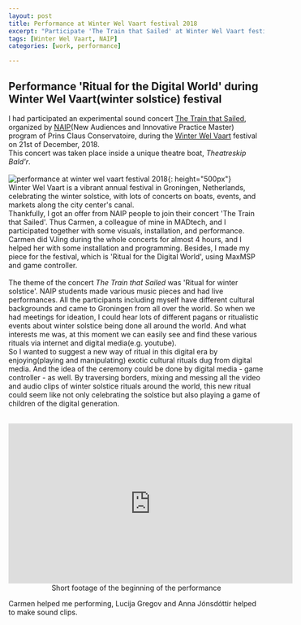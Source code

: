 ```yaml
---
layout: post
title: Performance at Winter Wel Vaart festival 2018
excerpt: "Participate 'The Train that Sailed' at Winter Wel Vaart festival 2018"
tags: [Winter Wel Vaart, NAIP]
categories: [work, performance]

---
```


## Performance 'Ritual for the Digital World' during Winter Wel Vaart(winter solstice) festival


I had participated an experimental sound concert [The Train that Sailed](https://www.facebook.com/events/2005759042834091/), organized by [NAIP](https://www.hanze.nl/eng/education/art/prince-claus-conservatoire/programmes/master-of-music/new-audiences-innovative-practice)(New Audiences and Innovative Practice Master) program of Prins Claus Conservatoire, during the [Winter Wel Vaart](https://www.winterwelvaart.nl/) festival on 21st of December, 2018.
<br>
This concert was taken place inside a unique theatre boat, *Theatreskip Bald'r*.
<br><br>
![performance at winter wel vaart festival 2018]({{site.url}}/img/winterwelvaart2018.jpg){: height="500px"}
<br>
Winter Wel Vaart is a vibrant annual festival in Groningen, Netherlands, celebrating the winter solstice, with lots of concerts on boats, events, and markets along the city center's canal.
<br>
Thankfully, I got an offer from NAIP people to join their concert 'The Train that Sailed'. Thus Carmen, a colleague of mine in MADtech, and I participated together with some visuals, installation, and performance. Carmen did VJing during the whole concerts for almost 4 hours, and I helped her with some installation and programming. Besides, I made my piece for the festival, which is 'Ritual for the Digital World', using MaxMSP and game controller.
<br><br>
The theme of the concert *The Train that Sailed* was 'Ritual for winter solstice'. NAIP students made various music pieces and had live performances. All the participants including myself have different cultural backgrounds and came to Groningen from all over the world. So when we had meetings for ideation, I could hear lots of different pagans or ritualistic events about winter solstice being done all around the world. And what interests me was, at this moment we can easily see and find these various rituals via internet and digital media(e.g. youtube).
<br>
So I wanted to suggest a new way of ritual in this digital era by enjoying(playing and manipulating) exotic cultural rituals dug from digital media. And the idea of the ceremony could be done by digital media - game controller - as well. By traversing borders, mixing and messing all the video and audio clips of winter solstice rituals around the world, this new ritual could seem like not only celebrating the solstice but also playing a game of children of the digital generation.
<br><br>
<p align="center">
<iframe width="560" height="315" src="https://www.youtube.com/embed/PJGRLJpF0eU" frameborder="0" allow="accelerometer; autoplay; encrypted-media; gyroscope; picture-in-picture" allowfullscreen></iframe>
<br>
Short footage of the beginning of the performance
</p>
Carmen helped me performing, Lucija Gregov and Anna Jónsdóttir helped to make sound clips.

<br><br>
